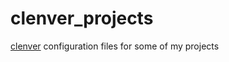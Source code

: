 clenver_projects
================

[clenver](https://github.com/pietrushnic/clenver) configuration files for some of my projects
